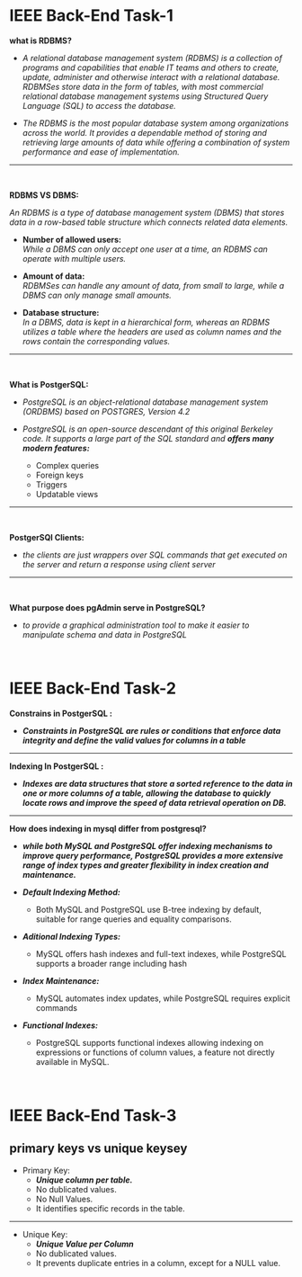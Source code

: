 # IEEE Back-End Task-1

**what is RDBMS?**

- _A relational database management system (RDBMS) is a collection of programs and capabilities that enable IT teams and others to create, update, administer and otherwise interact with a relational database. RDBMSes store data in the form of tables, with most commercial relational database management systems using Structured Query Language (SQL) to access the database._

- _The RDBMS is the most popular database system among organizations across the world. It provides a dependable method of storing and retrieving large amounts of data while offering a combination of system performance and ease of implementation._

---

<br>

**RDBMS VS DBMS:**

_An RDBMS is a type of database management system (DBMS) that stores data in a row-based table structure which connects related data elements._

- **Number of allowed users:** <br>
  *While a DBMS can only accept one user at a time, an RDBMS can operate with multiple users.*

- **Amount of data:** <br> *RDBMSes can handle any amount of data, from small to large, while a DBMS can only manage small amounts.*

- **Database structure:** <br> *In a DBMS, data is kept in a hierarchical form, whereas an RDBMS utilizes a table where the headers are used as column names and the rows contain the corresponding values.*

---

<br>

**What is PostgerSQL:**
<br>

* *PostgreSQL is an object-relational database management system (ORDBMS) based on POSTGRES, Version 4.2* 
* *PostgreSQL is an open-source descendant of this original Berkeley code. It supports a large part of the SQL standard and **offers many modern features:***

    * Complex queries
    * Foreign keys 
    * Triggers
    * Updatable views

---
<br>

**PostgerSQl Clients:**
<br>

* *the clients are just wrappers over SQL commands that get executed on the server and return a response using client server*

---
<br>

**What purpose does pgAdmin serve in PostgreSQL?**

* *to provide a graphical administration tool to make it easier to manipulate schema and data in PostgreSQL*

<br>

#  IEEE Back-End Task-2

**Constrains in PostgerSQL :**

- **_Constraints in PostgreSQL are rules or conditions that enforce data integrity and define the valid values for columns in a table_**

---

**Indexing In PostgerSQL :**

- **_Indexes are data structures that store a sorted reference to the data in one or more columns of a table, allowing the database to quickly locate rows and improve the speed of data retrieval operation on DB._**

---

**How does indexing in mysql differ from postgresql?**

- **_while both MySQL and PostgreSQL offer indexing mechanisms to improve query performance, PostgreSQL provides a more extensive range of index types and greater flexibility in index creation and maintenance._**

- **_Default Indexing Method:_**

  - Both MySQL and PostgreSQL use B-tree indexing by default, suitable for range queries and equality comparisons.

- **_Aditional Indexing Types:_**

  - MySQL offers hash indexes and full-text indexes, while PostgreSQL supports a broader range including hash

- **_Index Maintenance:_**

  - MySQL automates index updates, while PostgreSQL requires explicit commands

- **_Functional Indexes:_**

  - PostgreSQL supports functional indexes allowing indexing on expressions or functions of column values, a feature not directly available in MySQL.

<br>

#  IEEE Back-End Task-3

## primary keys vs unique keysey 

* Primary Key: 
    * ***Unique column per table.***
    * No dublicated values.
    * No Null Values.
    * It identifies specific records in the table.
---
* Unique Key:
    * ***Unique Value per Column***
    * No dublicated values.
    * It prevents duplicate entries in a column, except for a NULL value.
